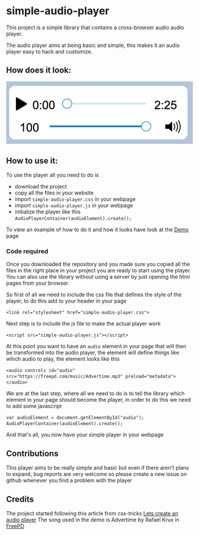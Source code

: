 # simple-audio-player
This project is a simple library that contains a cross-browser audio audio player.

The audio player aims at being basic and simple, this makes it an audio player easy to hack and customize.

## How does it look:
![Simple Audio Player](Simple_Audio_Player.png?raw=true)


## How to use it:
To use the player all you need to do is
* download the project
* copy all the files in your website
* import `simple-audio-player.css` in your webpage
* import `simple-audio-player.js` in your webpage
* initialize the player like this `AudioPlayerContainer(audioElement).create();`

To view an example of how to do it and how it looks have look at the [Demo](demo.html) page

### Code required
Once you downloaded the repository and you made sure you copied all the files in the right place in your project you are ready to start using the player.
You can also use the library without using a server by just opening the html pages from your browser.

So first of all we need to include the css file that defines the style of the player, to do this add to your header in your page
```
<link rel="stylesheet" href="simple-audio-player.css">
```

Next step is to include the js file to make the actual player work
```
<script src="simple-audio-player.js"></script>
```

At this point you want to have an `audio` element in your page that will then be transformed into the audio player, the element will define things like which audio to play, the element looks like this
```
<audio controls id="audio" src="https://freepd.com/music/Advertime.mp3" preload="metadata"></audio>
```

We are at the last step, where all we need to do is to tell the library which element in your page should become the player, in order to do this we need to add some javascript
```
var audioElement = document.getElementById("audio");
AudioPlayerContainer(audioElement).create();
```

And that's all, you now have your simple player in your webpage


## Contributions
This player aims to be really simple and basic but even if there aren't plans to expand, bug reports are very welcome so please create a new issue on github whenever you find a problem with the player

## Credits
The project started following this article from css-tricks [Lets create an audio player](https://css-tricks.com/lets-create-a-custom-audio-player)
The song used in the demo is Advertime by Rafael Krux in [FreePD](https://freepd.com)
